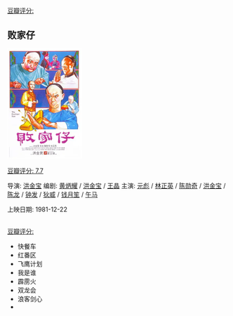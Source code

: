

## 

[豆瓣评分: ]()

## 败家仔

![image-20240512085526008](./dongzuo/image-20240512085526008.png)

[豆瓣评分: 7.7](https://movie.douban.com/subject/1292601/)

导演: [洪金宝](https://movie.douban.com/celebrity/1055887/)
编剧: [黄炳耀](https://movie.douban.com/celebrity/1014964/) / [洪金宝](https://movie.douban.com/celebrity/1055887/) / [王晶](https://movie.douban.com/celebrity/1274331/)
主演: [元彪](https://movie.douban.com/celebrity/1163752/) / [林正英](https://movie.douban.com/celebrity/1016823/) / [陈勋奇](https://movie.douban.com/celebrity/1280419/) / [洪金宝](https://movie.douban.com/celebrity/1055887/) / [陈龙](https://movie.douban.com/celebrity/1321791/) / [钟发](https://movie.douban.com/celebrity/1314531/) / [狄威](https://movie.douban.com/celebrity/1318441/) / [钱月笙](https://movie.douban.com/subject_search?search_text=钱月笙) / [午马](https://movie.douban.com/celebrity/1054282/)

上映日期: 1981-12-22

## 

[豆瓣评分: ]()

- 快餐车
- 红番区
- 飞鹰计划
- 我是谁
- 霹雳火
- 双龙会
- 浪客剑心
- 